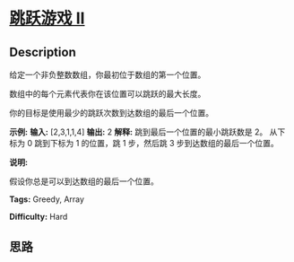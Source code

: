 # [跳跃游戏 II][title]

## Description

给定一个非负整数数组，你最初位于数组的第一个位置。

数组中的每个元素代表你在该位置可以跳跃的最大长度。

你的目标是使用最少的跳跃次数到达数组的最后一个位置。

**示例:**
            **输入:** [2,3,1,1,4]    **输出:** 2    **解释:** 跳到最后一个位置的最小跳跃数是 2。         从下标为 0 跳到下标为 1 的位置，跳 1 步，然后跳 3 步到达数组的最后一个位置。    

**说明:**

假设你总是可以到达数组的最后一个位置。


**Tags:** Greedy, Array

**Difficulty:** Hard

## 思路

[title]: https://leetcode-cn.com/problems/jump-game-ii
